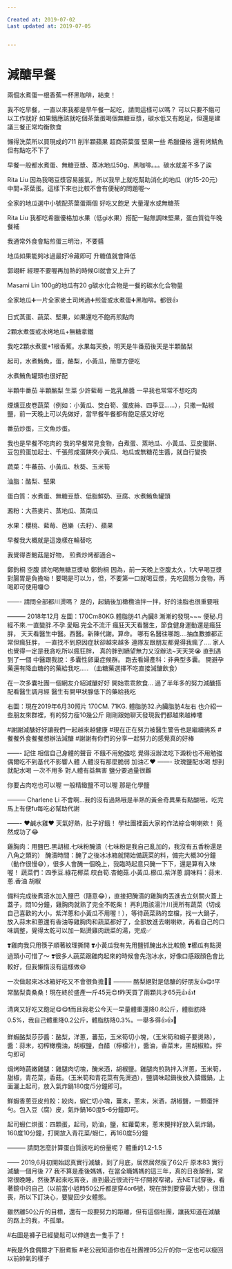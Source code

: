 ```yaml
---

Created at: 2019-07-02
Last updated at: 2019-07-05


---
```


# 減醣早餐


兩個水煮蛋一根香蕉一杯黑咖啡，結束！

我不吃早餐，一直以來我都是早午餐一起吃，請問這樣可以嗎？
可以只要不餓可以工作就好
如果餓應該就吃個茶葉蛋喝個無糖豆漿，碳水低又有飽足，但還是建議三餐正常均衡飲食

懶得洗菜所以買現成的711
削半顆蘋果
超商茶葉蛋
堅果一些
希臘優格
還有烤鯖魚但有點吃不下了

早餐一般都水煮蛋、無糖豆漿、蒸冰地瓜50g、黑咖啡。。。碳水就差不多了誒

Rita Liu 因為我喝豆漿容易脹氣，所以我早上就吃幫助消化的地瓜（約15-20元）中間+茶葉蛋。這樣下來也比較不會有便秘的問題喔～

全家的地瓜選中小號配茶葉蛋兩個 好吃又飽足 大量灌水或無糖茶

Rita Liu 我都吃希臘優格加水果（低gi水果）搭配一點無調味堅果，蛋白質從午晚餐補

我通常外食會點煎蛋三明治，不要醬

地瓜如果能夠冰過最好冷藏即可 升糖值就會降低

郭翊軒 經理不要喔再加熱的時候GI就會又上升了

Masami Lin 100g的地瓜有20 g碳水化合物是一餐的碳水化合物量

全家地瓜➕一片全家麥土司烤過➕煎蛋或水煮蛋➕黑咖啡。都很👍

日式蒸蛋、蔬菜、堅果，如果還吃不飽再煎點肉

2顆水煮蛋或冰烤地瓜+無糖拿鐵

我吃2顆水煮蛋+1根香蕉。水果每天換，明天是牛番茄後天是半顆酪梨

起司，水煮鮪魚，蛋，酪梨，小黃瓜，簡單方便吃

水煮鮪魚罐頭也很好配

半顆牛番茄 半顆酪梨
生菜 少許藍莓
一匙乳酪醬
一早我也常常不想吃肉

煙燻豆皮卷蔬菜（例如：小黃瓜、筊白筍、蛋皮絲、四季豆……），只撒一點椒鹽，前一天晚上可以先做好，當早餐午餐都有飽足感又好吃

番茄炒蛋，三文魚炒蛋。

我也是早餐不吃肉的
我的早餐常見食物，白煮蛋、蒸地瓜、小黃瓜、豆皮蛋餅、豆包煎蛋加起士、千張煎成蛋餅夾小黃瓜、地瓜或無糖花生醬，就自行變換

蔬菜：牛蕃茄、小黃瓜、秋葵、玉米筍

油脂：酪梨、堅果

蛋白質：水煮蛋、無糖豆漿、低脂鮮奶、豆腐、水煮鮪魚罐頭

澱粉：大燕麥片、蒸地瓜、蒸南瓜

水果：櫻桃、藍莓、芭樂（去籽）、蘋果

早餐我大概就是這幾樣在輪替吃

我覺得杏鮑菇是好物，
煎煮炒烤都適合~

鄭鈞桐 空腹 請勿喝無糖豆漿呦
鄭鈞桐 因為，前一天晚上空腹太久，1大早喝豆漿對腸胃是負擔呦！要喝是可以ㄉ，但，不要第一口就喝豆漿，先吃固態ㄉ食物，再喝即可使用囉😊

——-
請問全部都川燙嗎？
是的，起鍋後加橄欖油拌一拌，好的油脂也很重要哦

———
2018年12月
左圖：170Cm80KG.體脂肪41.內臟8
漸漸的發現~~~
便秘.月經不來.一直變胖.不孕.愛睏.完全不流汗
瘋狂天天看醫生，節食健身運動還是瘋狂胖，
天天看醫生中醫。西醫。新陳代謝。算命。
哪有名醫往哪跑....抽血數據都正常但瘋狂胖，
一直找不到原因症狀卻越來越多
連隊友跟朋友都覺得我瘋了....
家人也覺得一定是我貪吃所以瘋狂胖，
真的胖到絕望無力又沒辦法~天天哭😭
直到遇到了一個
中醫跟我說：多囊性卵巢症候群。
跑去看婦產科：非典型多囊。
開避孕藥還有降血糖的的藥給我吃.....
（血糖藥選擇不吃直接減醣飲食）

在一次多囊社團一個網友介紹減醣好好
開始乖乖飲食...
過了半年多的努力減醣搭配看醫生調月經
醫生有開甲狀腺低下的藥給我吃

右圖：現在2019年6月30照片
170CM. 71KG. 體脂肪32.內臟脂肪4左右
也介紹一些朋友來群裡，有的努力瘦10幾公斤
剛剛跟她聊天發現我們都越來越棒嘍

#謝謝減醣好好讓我們一起越來越健康
#現在正在努力被醫生警告也是繼續彿系
#餐餐外食餐餐想辦法減醣
#謝謝有你們的分享一起努力的感覺真的好棒

——-
記住 相信自己身體的聲音
不餓不用勉強吃
覺得沒辦法吃下澱粉也不用勉強
偶爾吃不到基代不影響人體
人體沒有那麼脆弱
加油ㄛ❤️
——-
玫瑰鹽配水喝 想到就配水喝
一次不用多
對人體有益無害
鹽分要過量很難

你要占肉吃也可以喔
一般精緻鹽不可以喔 那是化學鹽

———
Charlene Li 不會啊…我的沒有過熟哦是半熟的黃金奇異果有點酸哦，吃完馬上有便fu每吃必幫助代謝

——-
❤️鹹水雞❤️
天氣好熱，肚子好餓！
學社團裡面大家的作法綜合喇喇欸！
竟然成功了😂

雞胸肉：用鹽巴.黑胡椒.七味粉醃漬（七味粉是我自己亂加的，我沒有五香粉還是八角之類的）
醃漬時間：醃了之後冰冰箱就開始備蔬菜的料，備完大概30分鐘（動作很慢😅），很多人會醃一個晚上，我臨時起意只醃一下下，還是算有入味喔！
蔬菜們：四季豆.綠花椰菜.皎白筍.杏鮑菇.小黃瓜.櫛瓜.紫洋蔥
調味料：蒜末.蔥.香油.胡椒

備料完成後煮滾水加入鹽巴（隨意😂），直接把醃漬的雞胸肉丟進去立刻關火蓋上蓋子，悶10分鐘，雞胸肉就熟了完全不乾柴！
再利用該湯汁川燙所有蔬菜（切成自己喜歡的大小，紫洋蔥和小黃瓜不用喔！），等待蔬菜熟的空檔，找一大鍋子，放入蒜末和蔥還有香油等雞胸肉和蔬菜都好了，全部放進去喇喇欸，再看自己的口味調整，覺得太乾可以加一點燙雞肉蔬菜的湯，完成✅

❣️雞肉我只用筷子順著紋理撕開
❣️小黃瓜我有先用鹽抓醃出水比較脆
❣️櫛瓜有點燙過頭小可惜了～
❣️很多人蔬菜跟雞肉起來的時候會先泡冰水，好像口感跟顏色會比較好，但我懶惰沒有這樣做😄

一次做起來冰冰箱好吃又不會很負擔👍🏻
———
酪梨絕對是低醣的好朋友👍😋❗️平常酪梨貴桑桑！現在終於盛產一斤45元😍❗️昨天買了兩顆共才65元👍👍❗️

清爽又好吃又飽足😋😋❗️而且我老公今天一早量體重還降0.8公斤，體脂肪降0.5%，我自己體重降0.2公斤，體脂肪降0.3%。一舉多得👍👍💪

鮮蝦酪梨莎莎醬：酪梨，洋蔥，蕃茄，玉米筍切小塊，（玉米筍和蝦子要燙熟），醬：蒜末，初榨橄欖油，胡椒鹽，白醋（檸檬汁），醬油，香菜末，黑胡椒粒。拌勻即可

焗烤時蔬嫩雞腿：雞腿肉切塊，醃米酒，胡椒鹽。雞腿肉煎熟拌入洋蔥，玉米筍，甜椒，青花菜，香菇。（玉米筍和青花菜有先燙過），鹽調味起鍋後放入鑄鐵鍋，上面灑上起司，放入氣炸鍋180度/5分鐘即可。

鮮蝦香蔥豆皮煎餃：絞肉，蝦仁切小塊，薑末，蔥末，米酒，胡椒鹽，一顆蛋拌勻。包入豆（腐）皮，氣炸鍋160度5-6分鐘即可。

起司蝦仁烘蛋：四顆蛋，起司，奶油，鹽，紅蘿蔔末，蔥末攪拌好放入氣炸鍋，160度10分鐘，打開放入青花菜/蝦仁，再160度5分鐘

———
請問怎麼計算蛋白質該吃的份量呢？
體重的1.2-1.5

——
2019,6月初開始認真實行減醣，到了月底，居然居然瘦了6公斤
原本83
實行減醣一個月後 77
我不算是產後媽媽，在當全職媽媽的這三年，真的日夜顛倒，常常很晚睡，然後茅起來吃宵夜，直到最近很流行牛仔開衩窄裙，去NET試穿後，看著鏡中的自己（以前當小姐時50公斤都是穿4or6號，現在胖到要穿最大號），很沮喪，所以下訂決心，要變回少女體態。

雖然離50公斤的目標，還有一段要努力的距離，但有這個社團，讓我知道在減醣的路上的我，不孤單。

#右圖是褲子已經變鬆可以伸進去一隻手了！

#我是外食偶爾才下廚煮飯
#老公我知道你也在社團裡95公斤的你一定也可以瘦回以前帥氣的樣子

